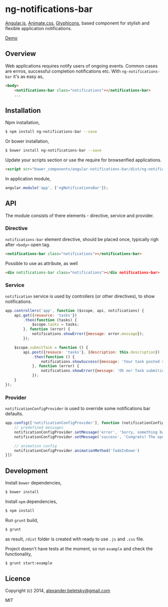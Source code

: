 # ng-notifications-bar

[Angular.js](https://angularjs.org/), [Animate.css](http://daneden.github.io/animate.css), [Glyphicons](http://glyphicons.com/), based component for stylish and flexible application notifications.

[Demo](http://beletsky.net/ng-notifications-bar)

## Overview

Web applications requires notify users of ongoing events. Common cases are errros, successful completion notifications etc. With `ng-notifications-bar` it's as easy as,

```html
<body>
	<notifications-bar class="notifications"></notifications-bar>
	...
```

## Installation 

Npm installation,

```bash
$ npm install ng-notifications-bar --save
```

Or bower installation,

```bash
$ bower install ng-notifications-bar --save
```

Update your scripts section or use the require for browserified applications.

```html
<script scr="bower_components/angular-notifications-bar/dist/ng-notifications-bar.min.js"></script>
```

In application module,

```js
angular.module('app', ['ngNotificationsBar']);
```

## API

The module consists of there elements - directive, service and provider.

### Directive

`notifications-bar` element directive, should be placed once, typically righ after `<body>` open tag.

```html
<notifications-bar class="notifications"></notifications-bar>
```

Possible to use as attribute, as well

```html
<div notifications-bar class="notifications"></div notifications-bar>
```

### Service

`notification` service is used by controllers (or other directives), to show notifications.

```js
app.controllers('app', function ($scope, api, notifications) {
	api.get({resource: 'tasks'})
		.then(function (tasks) {
			$scope.tasks = tasks;
		}, function (error) {
			notifications.showError({message: error.message});
		});

	$scope.submitTask = function () {
		api.post({resouce: 'tasks'}, {description: this.description})
			.then(function () {
				notifications.showSuccess({message: 'Your task posted successfully'});
			}, function (error) {
				notifications.showError({message: 'Oh no! Task submition failed, please try again.'});
			});
	}
});
```

### Provider

`notificationConfigProvider` is used to override some notifications bar defaults.

```js
app.config(['notificationConfigProvider'], function (notificationConfigProvider) {
	// predefined messages
	notificationConfigProvider.setMessage('error', 'Sorry, something bad just happend. Please try it again.');
	notificationConfigProvider.setMessage('success', 'Congrats! The operation completed successully.');

	// animation config
	notificationConfigProvider.animationMethod('fadeInDown')
}])
```

## Development

Install `bower` dependencies,

```bash
$ bower install
```

Install `npm` dependencies,

```bash
$ npm install
```

Run `grunt` build,

```bash
$ grunt
```

as result, `/dist` folder is created with ready to use `.js` and `.css` file.

Project doesn't have tests at the moment, so run `example` and check the functionality,

```bash
$ grunt start:example
```

## Licence

Copyright (c) 2014, alexander.beletsky@gmail.com

MIT
